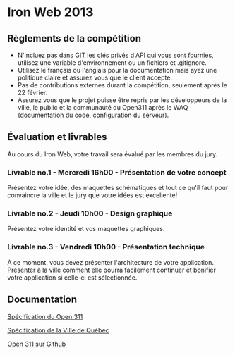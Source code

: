 # Iron Web 2013

## Règlements de la compétition

  * N'incluez pas dans GIT les clés privés d'API qui vous sont fournies, utilisez une variable d'environnement ou un fichiers et .gitignore.
  * Utilisez le français ou l'anglais pour la documentation mais ayez une politique claire et assurez vous que le client accepte.
  * Pas de contributions externes durant la compétition, seulement après le 22 février.
  * Assurez vous que le projet puisse être repris par les développeurs de la ville, le public et la communauté du Open311 après le WAQ (documentation du code, configuration du serveur).

## Évaluation et livrables

Au cours du Iron Web, votre travail sera évalué par les membres du jury.

### Livrable no.1 - Mercredi 16h00 - Présentation de votre concept

Présentez votre idée, des maquettes schématiques et tout ce qu'il faut pour
convaincre la ville et le jury que votre idées est excellente!

### Livrable no.2 - Jeudi 10h00 - Design graphique

Présentez votre identité et vos maquettes graphiques.

### Livrable no.3 - Vendredi 10h00 - Présentation technique

À ce moment, vous devez présenter l'architecture de votre application.
Présenter à la ville comment elle pourra facilement continuer et bonifier
votre application si celle-ci est sélectionnée.

## Documentation

[Spécification du Open 311](http://wiki.open311.org/GeoReport_v2)

[Spécification de la Ville de Québec](https://www.dropbox.com/sh/pbedflpt50rtkip/eAYLaB-lSZ)

[Open 311 sur Github](https://github.com/open311)
